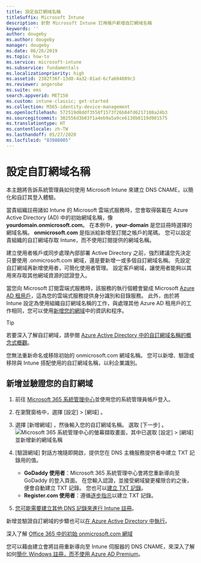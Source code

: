 ```yaml
---
title: 設定自訂網域名稱
titleSuffix: Microsoft Intune
description: 針對 Microsoft Intune 訂用帳戶新增自訂網域名稱
keywords: ''
author: dougeby
ms.author: dougeby
manager: dougeby
ms.date: 06/26/2019
ms.topic: how-to
ms.service: microsoft-intune
ms.subservice: fundamentals
ms.localizationpriority: high
ms.assetid: 2382f36f-13d8-4a32-81ad-6cfa604889c3
ms.reviewer: angerobe
ms.suite: ems
search.appverid: MET150
ms.custom: intune-classic; get-started
ms.collection: M365-identity-device-management
ms.openlocfilehash: 572519d8ddf3558f1573f26b84fd6217108a24b3
ms.sourcegitcommit: 302556d3b03f1a4eb9a5a9ce6138b8119d901575
ms.translationtype: HT
ms.contentlocale: zh-TW
ms.lasthandoff: 05/27/2020
ms.locfileid: "83988005"
---
```

# <a name="configure-a-custom-domain-name"></a>設定自訂網域名稱

本主題將告訴系統管理員如何使用 Microsoft Intune 來建立 DNS CNAME，以簡化和自訂其登入體驗。

當貴組織註冊諸如 Intune 的 Microsoft 雲端式服務時，您會取得裝載在 Azure Active Directory (AD) 中的初始網域名稱，像 **yourdomain.onmicrosoft.com**。 在本例中，**your-domain** 是您註冊時選擇的網域名稱。 **onmicrosoft.com** 是指派給新增至訂閱之帳戶的尾碼。 您可以設定貴組織的自訂網域存取 Intune，而不使用訂閱提供的網域名稱。

建立使用者帳戶或同步處理內部部署 Active Directory 之前，強烈建議您先決定只要使用 .onmicrosoft.com 網域，還是要新增一或多個自訂網域名稱。 先設定自訂網域再新增使用者，可簡化使用者管理。 設定客戶網域，讓使用者能夠以其用來存取其他網域資源的認證登入。

當您向 Microsoft 訂閱雲端式服務時，該服務的執行個體會變成 Microsoft [Azure AD 租用戶](https://technet.microsoft.com/library/jj573650.aspx#BKMK_WhatIsAnAzureADTenant)，這為您的雲端式服務提供身分識別和目錄服務。 此外，由於將 Intune 設定為使用組織自訂網域名稱的工作，與處理其他 Azure AD 租用戶的工作相同，您可以使用[新增您的網域](https://azure.microsoft.com/documentation/articles/active-directory-add-domain/)中的資訊和程序。

> [!TIP]
> 若要深入了解自訂網域，請參閱 [Azure Active Directory 中的自訂網域名稱的概念式概觀](https://azure.microsoft.com/documentation/articles/active-directory-add-domain-concepts/)。

您無法重新命名或移除初始的 onmicrosoft.com 網域名稱。 您可以新增、驗證或移除與 Intune 搭配使用的自訂網域名稱，以利企業識別。

## <a name="to-add-and-verify-your-custom-domain"></a>新增並驗證您的自訂網域

1. 前往 [Microsoft 365 系統管理中心](https://admin.microsoft.com/)並使用您的系統管理員帳戶登入。

2. 在瀏覽窗格中，選擇 [設定]  &gt; [網域]  。

3. 選擇 [新增網域]  ，然後輸入您的自訂網域名稱。 選取 [下一步]  。
   ![Microsoft 365 系統管理中心的螢幕擷取畫面，其中已選取 [設定] > [網域] 並新增新的網域名稱](./media/custom-domain-name-configure/domain-custom-add.png)
4. [驗證網域]  對話方塊隨即開啟，提供您在 DNS 主機服務提供者中建立 TXT 記錄用的值。
    - **GoDaddy 使用者**：Microsoft 365 系統管理中心會將您重新導向至 GoDaddy 的登入頁面。 在您輸入認證，並接受網域變更權限合約之後，便會自動建立 TXT 記錄。 您也可以[建立 TXT 記錄](https://support.office.com/article/Create-DNS-records-at-GoDaddy-for-Office-365-f40a9185-b6d5-4a80-bb31-aa3bb0cab48a)。
    - **Register.com 使用者**：遵循[逐步指示](https://support.office.com/article/Create-DNS-records-at-Register-com-for-Office-365-55bd8c38-3316-48ae-a368-4959b2c1684e#BKMK_verify)以建立 TXT 記錄。
5. [您可能需要建立其他 DNS 記錄來進行 Intune 註冊](../enrollment/windows-enroll.md#simplify-windows-enrollment-without-azure-ad-premium)。

新增並驗證自訂網域的步驟也可以[在 Azure Active Directory 中執行](https://azure.microsoft.com/documentation/articles/active-directory-add-domain/)。

深入了解 [Office 365 中的初始 onmicrosoft.com 網域](https://support.office.com/article/About-your-initial-onmicrosoft-com-domain-in-Office-365-B9FC3018-8844-43F3-8DB1-1B3A8E9CFD5A)

您可以藉由建立會將註冊重新導向至 Intune 伺服器的 DNS CNAME，來深入了解如何[簡化 Windows 註冊，而不使用 Azure AD Premium](../enrollment/windows-enroll.md#simplify-windows-enrollment-without-azure-ad-premium)。
